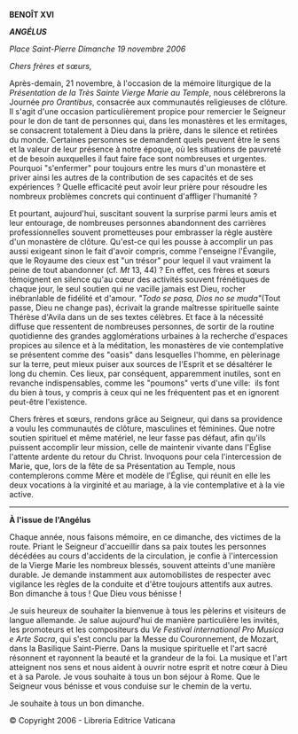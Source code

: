 **BENOÎT XVI**

***ANGÉLUS***

*Place Saint-Pierre* *Dimanche 19 novembre 2006*

*Chers frères et sœurs,*

Après-demain, 21 novembre, à l'occasion de la mémoire liturgique de la *Présentation de la Très Sainte Vierge Marie au Temple*, nous célébrerons la Journée *pro Orantibus*, consacrée aux communautés religieuses de clôture. Il s'agit d'une occasion particulièrement propice pour remercier le Seigneur pour le don de tant de personnes qui, dans les monastères et les ermitages, se consacrent totalement à Dieu dans la prière, dans le silence et retirées du monde. Certaines personnes se demandent quels peuvent être le sens et la valeur de leur présence à notre époque, où les situations de pauvreté et de besoin auxquelles il faut faire face sont nombreuses et urgentes. Pourquoi "s'enfermer" pour toujours entre les murs d'un monastère et priver ainsi les autres de la contribution de ses capacités et de ses expériences ? Quelle efficacité peut avoir leur prière pour résoudre les nombreux problèmes concrets qui continuent d'affliger l'humanité ?

Et pourtant, aujourd'hui, suscitant souvent la surprise parmi leurs amis et leur entourage, de nombreuses personnes abandonnent des carrières professionnelles souvent prometteuses pour embrasser la règle austère d'un monastère de clôture. Qu'est-ce qui les pousse à accomplir un pas aussi exigeant sinon le fait d'avoir compris, comme l'enseigne l'Évangile, que le Royaume des cieux est "un trésor" pour lequel il vaut vraiment la peine de tout abandonner (cf. *Mt* 13, 44) ? En effet, ces frères et sœurs témoignent en silence qu'au cœur des activités souvent frénétiques de chaque jour, le seul soutien qui ne vacille jamais est Dieu, rocher inébranlable de fidélité et d'amour. *"Todo se pasa, Dios no se muda"*(Tout passe, Dieu ne change pas), écrivait la grande maîtresse spirituelle sainte Thérèse d'Avila dans un de ses textes célèbres. Et face à la nécessité diffuse que ressentent de nombreuses personnes, de sortir de la routine quotidienne des grandes agglomérations urbaines à la recherche d'espaces propices au silence et à la méditation, les monastères de vie contemplative se présentent comme des "oasis" dans lesquelles l'homme, en pèlerinage sur la terre, peut mieux puiser aux sources de l'Esprit et se désaltérer le long du chemin. Ces lieux, par conséquent, apparemment inutiles, sont en revanche indispensables, comme les "poumons" verts d'une ville:  ils font du bien à tous, y compris à ceux qui ne les fréquentent pas et en ignorent peut-être l'existence.

Chers frères et sœurs, rendons grâce au Seigneur, qui dans sa providence a voulu les communautés de clôture, masculines et féminines. Que notre soutien spirituel et même matériel, ne leur fasse pas défaut, afin qu'ils puissent accomplir leur mission, celle de maintenir vivante dans l'Église l'attente ardente du retour du Christ. Invoquons pour cela l'intercession de Marie, que, lors de la fête de sa Présentation au Temple, nous contemplerons comme Mère et modèle de l'Église, qui réunit en elle les deux vocations à la virginité et au mariage, à la vie contemplative et à la vie active.

* * *

**À l'issue de l'Angélus**

Chaque année, nous faisons mémoire, en ce dimanche, des victimes de la route. Priant le Seigneur d'accueillir dans sa paix toutes les personnes décédées au cours d'accidents de la circulation, je confie à l'intercession de la Vierge Marie les nombreux blessés, souvent atteints d'une manière durable. Je demande instamment aux automobilistes de respecter avec vigilance les règles de la conduite et d'être toujours attentifs aux autres. Bon dimanche à tous ! Que Dieu vous bénisse !

Je suis heureux de souhaiter la bienvenue à tous les pèlerins et visiteurs de langue allemande. Je salue aujourd'hui de manière particulière les invités, les promoteurs et les compositeurs du *Ve Festival international Pro Musica e Arte Sacra*, qui s'est conclu par la Messe du Couronnement, de Mozart, dans la Basilique Saint-Pierre. Dans la musique spirituelle et l'art sacré résonnent et rayonnent la beauté et la grandeur de la foi. La musique et l'art atteignent nos sens et nous aident à ouvrir notre esprit et notre cœur à Dieu et à sa Parole. Je vous souhaite à tous un bon séjour à Rome. Que le Seigneur vous bénisse et vous conduise sur le chemin de la vertu.

Je souhaite à tous un bon dimanche.

© Copyright 2006 - Libreria Editrice Vaticana
